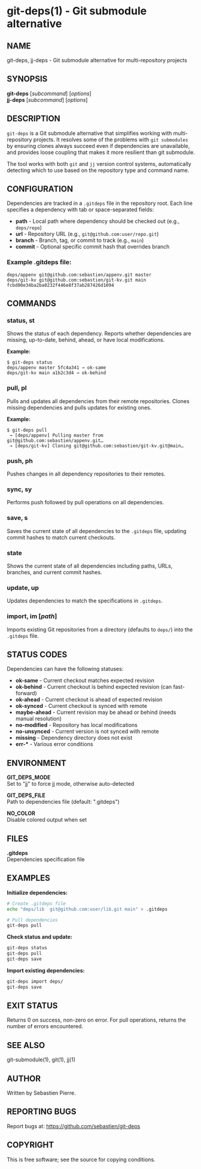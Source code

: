 # git-deps(1) - Git submodule alternative

## NAME

git-deps, jj-deps - Git submodule alternative for multi-repository projects

## SYNOPSIS

**git-deps** [*subcommand*] [*options*]  
**jj-deps** [*subcommand*] [*options*]

## DESCRIPTION

`git-deps` is a Git submodule alternative that simplifies working with multi-repository projects. It resolves some of the problems with `git submodules` by ensuring clones always succeed even if dependencies are unavailable, and provides loose coupling that makes it more resilient than git submodule.

The tool works with both `git` and `jj` version control systems, automatically detecting which to use based on the repository type and command name.

## CONFIGURATION

Dependencies are tracked in a `.gitdeps` file in the repository root. Each line specifies a dependency with tab or space-separated fields:

- **path** - Local path where dependency should be checked out (e.g., `deps/repo`)
- **url** - Repository URL (e.g., `git@github.com:user/repo.git`)
- **branch** - Branch, tag, or commit to track (e.g., `main`)
- **commit** - Optional specific commit hash that overrides branch

### Example .gitdeps file:
```
deps/appenv	git@github.com:sebastien/appenv.git	master
deps/git-kv	git@github.com:sebastien/git-kv.git	main	fcbd00e34ba2ba0232f446e8f37ab287426d1094
```

## COMMANDS

### status, st
Shows the status of each dependency. Reports whether dependencies are missing, up-to-date, behind, ahead, or have local modifications.

**Example:**
```
$ git-deps status
deps/appenv master 5fc4a341 → ok-same
deps/git-kv main a1b2c3d4 → ok-behind
```

### pull, pl
Pulls and updates all dependencies from their remote repositories. Clones missing dependencies and pulls updates for existing ones.

**Example:**
```
$ git-deps pull
 → [deps/appenv] Pulling master from git@github.com:sebastien/appenv.git…
 → [deps/git-kv] Cloning git@github.com:sebastien/git-kv.git@main…
```

### push, ph
Pushes changes in all dependency repositories to their remotes.

### sync, sy
Performs push followed by pull operations on all dependencies.

### save, s
Saves the current state of all dependencies to the `.gitdeps` file, updating commit hashes to match current checkouts.

### state
Shows the current state of all dependencies including paths, URLs, branches, and current commit hashes.

### update, up
Updates dependencies to match the specifications in `.gitdeps`.

### import, im [*path*]
Imports existing Git repositories from a directory (defaults to `deps/`) into the `.gitdeps` file.

## STATUS CODES

Dependencies can have the following statuses:

- **ok-same** - Current checkout matches expected revision
- **ok-behind** - Current checkout is behind expected revision (can fast-forward)
- **ok-ahead** - Current checkout is ahead of expected revision
- **ok-synced** - Current checkout is synced with remote
- **maybe-ahead** - Current revision may be ahead or behind (needs manual resolution)
- **no-modified** - Repository has local modifications
- **no-unsynced** - Current version is not synced with remote
- **missing** - Dependency directory does not exist
- **err-\*** - Various error conditions

## ENVIRONMENT

**GIT_DEPS_MODE**  
Set to "jj" to force jj mode, otherwise auto-detected

**GIT_DEPS_FILE**  
Path to dependencies file (default: ".gitdeps")

**NO_COLOR**  
Disable colored output when set

## FILES

**.gitdeps**  
Dependencies specification file

## EXAMPLES

**Initialize dependencies:**
```bash
# Create .gitdeps file
echo "deps/lib	git@github.com:user/lib.git	main" > .gitdeps

# Pull dependencies
git-deps pull
```

**Check status and update:**
```bash
git-deps status
git-deps pull
git-deps save
```

**Import existing dependencies:**
```bash
git-deps import deps/
git-deps save
```

## EXIT STATUS

Returns 0 on success, non-zero on error. For pull operations, returns the number of errors encountered.

## SEE ALSO

git-submodule(1), git(1), jj(1)

## AUTHOR

Written by Sebastien Pierre.

## REPORTING BUGS

Report bugs at: https://github.com/sebastien/git-deps

## COPYRIGHT

This is free software; see the source for copying conditions.